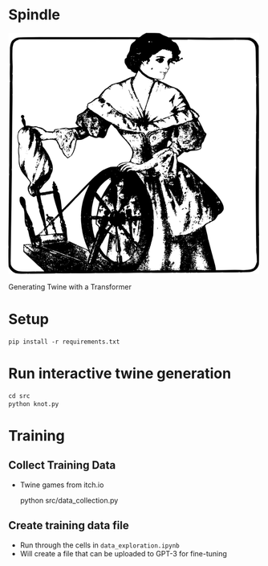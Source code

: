 # Spindle 

![Spindle](spindle.png)

Generating Twine with a Transformer

# Setup

    pip install -r requirements.txt

# Run interactive twine generation

    cd src
    python knot.py

# Training

## Collect Training Data

- Twine games from itch.io

    python src/data_collection.py

## Create training data file

- Run through the cells in `data_exploration.ipynb`
- Will create a file that can be uploaded to GPT-3 for fine-tuning
